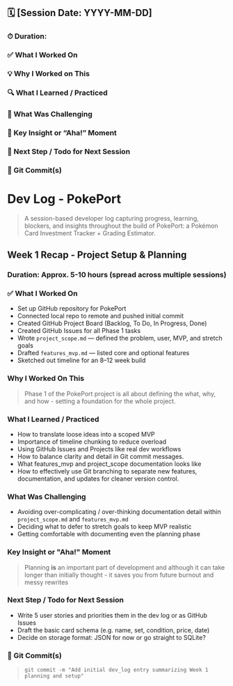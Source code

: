 ## 🗓️ [Session Date: YYYY-MM-DD]  
### ⏱ Duration:  

### ✅ What I Worked On

### 💡 Why I Worked on This

### 🔍 What I Learned / Practiced

### 🤯 What Was Challenging

### 🧠 Key Insight or “Aha!” Moment

### 🔄 Next Step / Todo for Next Session

### 🔗 Git Commit(s)

# Dev Log - PokePort    
> A session-based developer log capturing progress, learning, blockers, and insights throughout the build of PokePort: a Pokémon Card Investment Tracker + Grading Estimator.


## Week 1 Recap - Project Setup & Planning 
### Duration: Approx. 5-10 hours (spread across multiple sessions)

### ✅ What I Worked On
- Set up GitHub repository for PokePort
- Connected local repo to remote and pushed initial commit
- Created GitHub Project Board (Backlog, To Do, In Progress, Done)
- Created GitHub Issues for all Phase 1 tasks
- Wrote `project_scope.md` — defined the problem, user, MVP, and stretch goals
- Drafted `features_mvp.md` — listed core and optional features
- Sketched out timeline for an 8–12 week build

### Why I Worked On This
> Phase 1 of the PokePort project is all about defining the what, why, and how - setting a foundation for the whole project.

### What I Learned / Practiced  
- How to translate loose ideas into a scoped MVP
- Importance of timeline chunking to reduce overload
- Using GitHub Issues and Projects like real dev workflows 
- How to balance clarity and detail in Git commit messages.
- What features_mvp and project_scope documentation looks like
- How to effectively use Git branching to separate new features, documentation, and updates for cleaner version control.

### What Was Challenging
- Avoiding over-complicating / over-thinking documentation detail within `project_scope.md` and `features_mvp.md`
- Deciding what to defer to stretch goals to keep MVP realistic
- Getting comfortable with documenting even the planning phase

### Key Insight or "Aha!" Moment 
> Planning **is** an important part of development and although it can take longer than initially thought - it saves you from future burnout and messy rewrites

### Next Step / Todo for Next Session
- Write 5 user stories and priorities them in the dev log or as GitHub Issues
- Draft the basic card schema (e.g. name, set, condition, price, date)
- Decide on storage format: JSON for now or go straight to SQLite?

### 🔗 Git Commit(s)
> `git commit -m "Add initial dev_log entry summarizing Week 1 planning and setup"`
